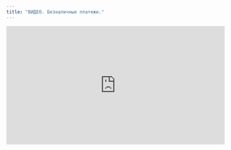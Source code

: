 ```yaml
---
title: "ВИДЕО. Безналичные платежи."
---
```


<iframe width="576" height="312" src="https://www.youtube.com/embed/aORvv00A26k" title="Безналичные платежи 290323 Часть2 Кассовая книга" frameborder="0" allow="accelerometer; autoplay; clipboard-write; encrypted-media; gyroscope; picture-in-picture; web-share" allowfullscreen></iframe>